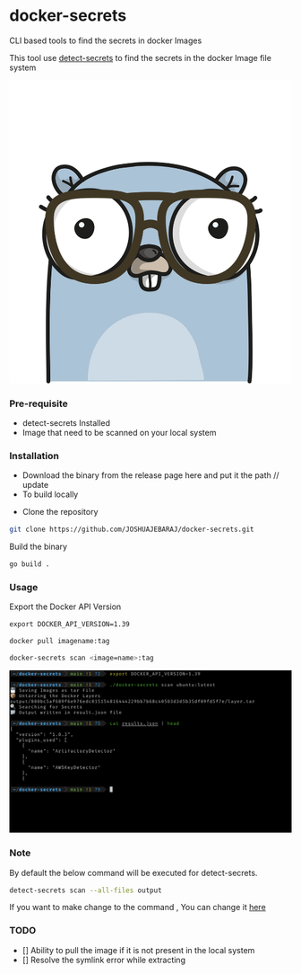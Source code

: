 # docker-secrets
CLI based tools to find the secrets in docker Images

This tool use  [detect-secrets](https://github.com/ibm/detect-secrets) to find the secrets in the docker Image file system

![](./static/logo.png)

### Pre-requisite

- detect-secrets Installed
- Image that need to be scanned on your local system

### Installation

- Download the binary from the release page here  and put it the path // update
- To build locally 

* Clone the repository
```bash 
git clone https://github.com/JOSHUAJEBARAJ/docker-secrets.git
```

Build the binary

```bash
go build .
```

### Usage

Export the Docker API Version

```
export DOCKER_API_VERSION=1.39
```

```
docker pull imagename:tag
```

```bash
docker-secrets scan <image=name>:tag
```

![](./static/2021-11-12-13-17-16.png)

### Note 

By default the below command will be executed for detect-secrets.

```bash
detect-secrets scan --all-files output
```
If you want to make change to the command , You can change it [here](https://github.com/JOSHUAJEBARAJ/docker-secrets.git)
### TODO

- [] Ability to pull the image if it is not present in the local system
- [] Resolve the symlink error while extracting 

